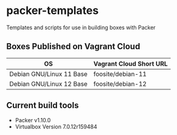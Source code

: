 # packer-templates

Templates and scripts for use in building boxes with Packer

## Boxes Published on Vagrant Cloud

| OS | Vagrant Cloud Short URL |
|---|---|
Debian GNU/Linux 11 Base | foosite/debian-11
Debian GNU/Linux 12 Base | foosite/debian-12

## Current build tools

* Packer v1.10.0
* Virtualbox Version 7.0.12r159484
